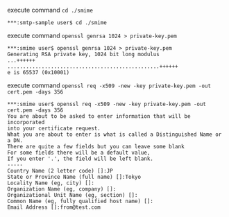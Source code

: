 execute command `cd ./smime`

```
***:smtp-sample user$ cd ./smime
```

execute command `openssl genrsa 1024 > private-key.pem`

```
***:smime user$ openssl genrsa 1024 > private-key.pem
Generating RSA private key, 1024 bit long modulus
...++++++
.................................................++++++
e is 65537 (0x10001)
```

execute command `openssl req -x509 -new -key private-key.pem -out cert.pem -days 356`

```
***:smime user$ openssl req -x509 -new -key private-key.pem -out cert.pem -days 356
You are about to be asked to enter information that will be incorporated
into your certificate request.
What you are about to enter is what is called a Distinguished Name or a DN.
There are quite a few fields but you can leave some blank
For some fields there will be a default value,
If you enter '.', the field will be left blank.
-----
Country Name (2 letter code) []:JP
State or Province Name (full name) []:Tokyo
Locality Name (eg, city) []:
Organization Name (eg, company) []:
Organizational Unit Name (eg, section) []:
Common Name (eg, fully qualified host name) []:
Email Address []:from@test.com
```
